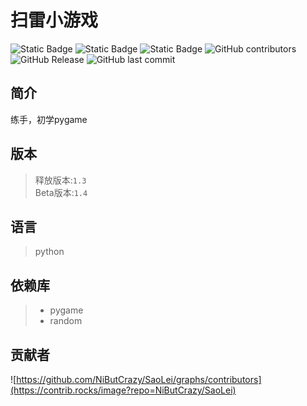 # 扫雷小游戏
![Static Badge](https://img.shields.io/badge/%E8%AF%AD%E8%A8%80-python-blue?logo=python)
![Static Badge](https://img.shields.io/badge/%E5%BC%95%E6%93%8E-pygame-yellow)
![Static Badge](https://img.shields.io/badge/license-MIT-purple)
![GitHub contributors](https://img.shields.io/github/contributors/NiButCrazy/SaoLei?label=%E8%B4%A1%E7%8C%AE%E8%80%85)
![GitHub Release](https://img.shields.io/github/v/release/NiButCrazy/SaoLei?display_name=release&label=%E6%9C%80%E6%96%B0%E5%8F%91%E5%B8%83)
![GitHub last commit](https://img.shields.io/github/last-commit/NiButCrazy/SaoLei?label=%E4%B8%8A%E6%AC%A1%E6%8F%90%E4%BA%A4)


## 简介
练手，初学pygame
## 版本
>释放版本:`1.3`  
>Beta版本:`1.4`

## 语言
>python

## 依赖库
>- pygame  
>- random

## 贡献者
![https://github.com/NiButCrazy/SaoLei/graphs/contributors](https://contrib.rocks/image?repo=NiButCrazy/SaoLei)